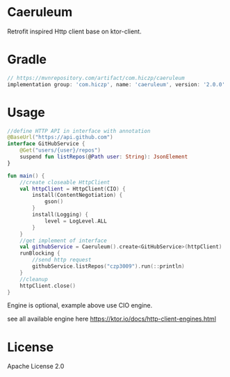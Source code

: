 # Caeruleum

Retrofit inspired Http client base on ktor-client.

# Gradle

```groovy
// https://mvnrepository.com/artifact/com.hiczp/caeruleum
implementation group: 'com.hiczp', name: 'caeruleum', version: '2.0.0'
```

# Usage

```kotlin
//define HTTP API in interface with annotation
@BaseUrl("https://api.github.com")
interface GitHubService {
    @Get("users/{user}/repos")
    suspend fun listRepos(@Path user: String): JsonElement
}

fun main() {
    //create closeable HttpClient
    val httpClient = HttpClient(CIO) {
        install(ContentNegotiation) {
            gson()
        }
        install(Logging) {
            level = LogLevel.ALL
        }
    }
    //get implement of interface
    val githubService = Caeruleum().create<GitHubService>(httpClient)
    runBlocking {
        //send http request
        githubService.listRepos("czp3009").run(::println)
    }
    //cleanup
    httpClient.close()
}
```

Engine is optional, example above use CIO engine.

see all available engine here https://ktor.io/docs/http-client-engines.html

# License

Apache License 2.0

